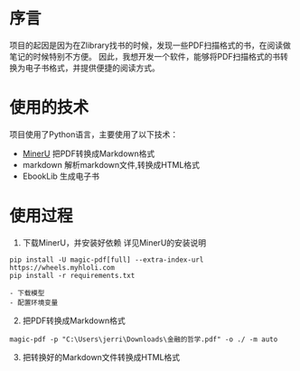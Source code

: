 # 序言
项目的起因是因为在Zlibrary找书的时候，发现一些PDF扫描格式的书，在阅读做笔记的时候特别不方便。
因此，我想开发一个软件，能够将PDF扫描格式的书转换为电子书格式，并提供便捷的阅读方式。

# 使用的技术
项目使用了Python语言，主要使用了以下技术：
- [MinerU](https://github.com/opendatalab/MinerU) 把PDF转换成Markdown格式
- markdown 解析markdown文件,转换成HTML格式
- EbookLib   生成电子书

# 使用过程
1. 下载MinerU，并安装好依赖 详见MinerU的安装说明
```shell
pip install -U magic-pdf[full] --extra-index-url https://wheels.myhloli.com
pip install -r requirements.txt
```
    - 下载模型
    - 配置环境变量

2. 把PDF转换成Markdown格式
```shell
magic-pdf -p "C:\Users\jerri\Downloads\金融的哲学.pdf" -o ./ -m auto
```
3. 把转换好的Markdown文件转换成HTML格式